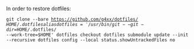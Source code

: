 In order to restore dotfiles:

<code>git clone --bare https://github.com/g4xx/dotfiles/ $HOME/.dotfiles
alias dotfiles='/usr/bin/git --git-dir=$HOME/.dotfiles/ --work-tree=$HOME'
dotfiles checkout
dotfiles submodule update --init --recursive
dotfiles config --local status.showUntrackedFiles no
</code>
